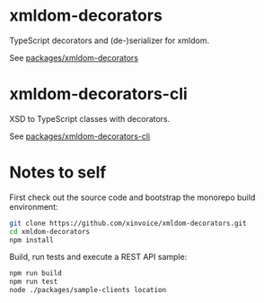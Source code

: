 # xmldom-decorators

TypeScript decorators and (de-)serializer for xmldom.

See [packages/xmldom-decorators](packages/xmldom-decorators)

# xmldom-decorators-cli

XSD to TypeScript classes with decorators.

See [packages/xmldom-decorators-cli](packages/xmldom-decorators-cli)

# Notes to self

First check out the source code and bootstrap the monorepo build environment:

```bash
git clone https://github.com/xinvoice/xmldom-decorators.git
cd xmldom-decorators
npm install
```

Build, run tests and execute a REST API sample:

```bash
npm run build
npm run test
node ./packages/sample-clients location
```